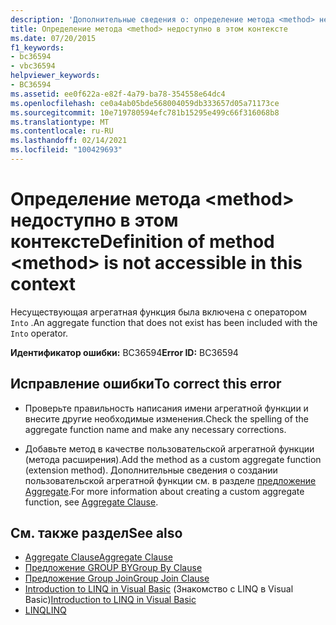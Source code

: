 ```yaml
---
description: 'Дополнительные сведения о: определение метода <method> недоступно в этом контексте'
title: Определение метода <method> недоступно в этом контексте
ms.date: 07/20/2015
f1_keywords:
- bc36594
- vbc36594
helpviewer_keywords:
- BC36594
ms.assetid: ee0f622a-e82f-4a79-ba78-354558e64dc4
ms.openlocfilehash: ce0a4ab05bde568004059db333657d05a71173ce
ms.sourcegitcommit: 10e719780594efc781b15295e499c66f316068b8
ms.translationtype: MT
ms.contentlocale: ru-RU
ms.lasthandoff: 02/14/2021
ms.locfileid: "100429693"
---
```

# <a name="definition-of-method-method-is-not-accessible-in-this-context"></a><span data-ttu-id="4d597-103">Определение метода \<method> недоступно в этом контексте</span><span class="sxs-lookup"><span data-stu-id="4d597-103">Definition of method \<method> is not accessible in this context</span></span>

<span data-ttu-id="4d597-104">Несуществующая агрегатная функция была включена с оператором `Into` .</span><span class="sxs-lookup"><span data-stu-id="4d597-104">An aggregate function that does not exist has been included with the `Into` operator.</span></span>  
  
 <span data-ttu-id="4d597-105">**Идентификатор ошибки:** BC36594</span><span class="sxs-lookup"><span data-stu-id="4d597-105">**Error ID:** BC36594</span></span>  
  
## <a name="to-correct-this-error"></a><span data-ttu-id="4d597-106">Исправление ошибки</span><span class="sxs-lookup"><span data-stu-id="4d597-106">To correct this error</span></span>  
  
- <span data-ttu-id="4d597-107">Проверьте правильность написания имени агрегатной функции и внесите другие необходимые изменения.</span><span class="sxs-lookup"><span data-stu-id="4d597-107">Check the spelling of the aggregate function name and make any necessary corrections.</span></span>  
  
- <span data-ttu-id="4d597-108">Добавьте метод в качестве пользовательской агрегатной функции (метода расширения).</span><span class="sxs-lookup"><span data-stu-id="4d597-108">Add the method as a custom aggregate function (extension method).</span></span> <span data-ttu-id="4d597-109">Дополнительные сведения о создании пользовательской агрегатной функции см. в разделе [предложение Aggregate](../language-reference/queries/aggregate-clause.md).</span><span class="sxs-lookup"><span data-stu-id="4d597-109">For more information about creating a custom aggregate function, see [Aggregate Clause](../language-reference/queries/aggregate-clause.md).</span></span>  
  
## <a name="see-also"></a><span data-ttu-id="4d597-110">См. также раздел</span><span class="sxs-lookup"><span data-stu-id="4d597-110">See also</span></span>

- [<span data-ttu-id="4d597-111">Aggregate Clause</span><span class="sxs-lookup"><span data-stu-id="4d597-111">Aggregate Clause</span></span>](../language-reference/queries/aggregate-clause.md)
- [<span data-ttu-id="4d597-112">Предложение GROUP BY</span><span class="sxs-lookup"><span data-stu-id="4d597-112">Group By Clause</span></span>](../language-reference/queries/group-by-clause.md)
- [<span data-ttu-id="4d597-113">Предложение Group Join</span><span class="sxs-lookup"><span data-stu-id="4d597-113">Group Join Clause</span></span>](../language-reference/queries/group-join-clause.md)
- <span data-ttu-id="4d597-114">[Introduction to LINQ in Visual Basic](../programming-guide/language-features/linq/introduction-to-linq.md) (Знакомство с LINQ в Visual Basic)</span><span class="sxs-lookup"><span data-stu-id="4d597-114">[Introduction to LINQ in Visual Basic](../programming-guide/language-features/linq/introduction-to-linq.md)</span></span>
- [<span data-ttu-id="4d597-115">LINQ</span><span class="sxs-lookup"><span data-stu-id="4d597-115">LINQ</span></span>](../programming-guide/language-features/linq/index.md)

